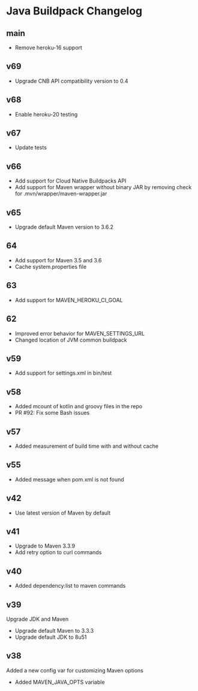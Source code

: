 # Java Buildpack Changelog

## main

+ Remove heroku-16 support

## v69

+ Upgrade CNB API compatibility version to 0.4

## v68

+ Enable heroku-20 testing

## v67

+ Update tests

## v66

+ Add support for Cloud Native Buildpacks API
+ Add support for Maven wrapper without binary JAR by removing check for .mvn/wrapper/maven-wrapper.jar

## v65

+ Upgrade default Maven version to 3.6.2

## 64

+ Add support for Maven 3.5 and 3.6
+ Cache system.properties file

## 63

+ Add support for MAVEN_HEROKU_CI_GOAL

## 62

+ Improved error behavior for MAVEN_SETTINGS_URL
+ Changed location of JVM common buildpack

## v59

+ Add support for settings.xml in bin/test

## v58

+ Added mcount of kotlin and groovy files in the repo
+ PR #92: Fix some Bash issues

## v57

+ Added measurement of build time with and without cache

## v55

+ Added message when pom.xml is not found

## v42

+ Use latest version of Maven by default

## v41

+ Upgrade to Maven 3.3.9
+ Add retry option to curl commands

## v40

+ Added dependency:list to maven commands

## v39

Upgrade JDK and Maven

+ Upgrade default Maven to 3.3.3
+ Upgrade default JDK to 8u51

## v38

Added a new config var for customizing Maven options

+ Added MAVEN_JAVA_OPTS variable
